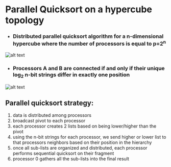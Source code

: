 # Parallel Quicksort on a hypercube topology

- ### Distributed parallel quicksort algorithm for a n-dimensional hypercube where the number of processors is equal to p=2<sup>n</sup>
![alt text](https://media.geeksforgeeks.org/wp-content/uploads/20200505193417/Untitled-Diagram-524.png)
- ### Processors A and B are connected if and only if their unique log<sub>2</sub> n-bit strings differ in exactly one position
![alt text](https://research.cs.vt.edu/AVresearch/MPI/MPIVizHelp_files/image002.jpg)

## Parallel quicksort strategy:

1.  data is distributed among processors
2.  broadcast pivot to each processor
3.  each processor creates 2 lists based on being lower/higher than the pivot
4.  using the n-bit strings for each processor, we send higher or lower list to that processors neighbors based on their position in the hierarchy
5. once all sub-lists are organized and distributed, each processor performs sequential quicksort on their fragment
6. processor 0 gathers all the sub-lists into the final result
